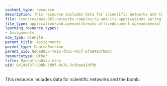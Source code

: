 ```yaml
---
content_type: resource
description: This resource includes data for scientific networks and the bomb.
file: /courses/mas-961-networks-complexity-and-its-applications-spring-2011/84198f37508b3ddfdc763c9bae41df9b_ManhattanData.xlsx
file_type: application/vnd.openxmlformats-officedocument.spreadsheetml.sheet
learning_resource_types:
- Assignments
ocw_type: OCWFile
parent_title: Assignments
parent_type: CourseSection
parent_uid: 8ebed035-7e15-fb5c-4dcf-2fa8482f60dc
resourcetype: Other
title: ManhattanData.xlsx
uid: 84198f37-508b-3ddf-dc76-3c9bae41df9b
---
```

This resource includes data for scientific networks and the bomb.

